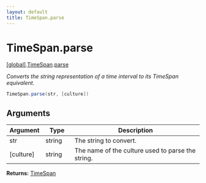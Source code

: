 ```yaml
---
layout: default
title: TimeSpan.parse
---
```


# TimeSpan.parse

[\[global\]]({{site.baseurl}}/docs/).[TimeSpan]({{site.baseurl}}/docs/TimeSpan/).[parse]({{site.baseurl}}/docs/TimeSpan/parse/)

_Converts the string representation of a time interval to its TimeSpan equivalent._

```cs
TimeSpan.parse(str, [culture])
```

## Arguments

<table>
  <col width="15%">
  <col width="15%">
  <thead>
    <tr>
      <th>Argument</th>
      <th>Type</th>
      <th>Description</th>
    </tr>
  </thead>
  <tbody>
    <tr>
      <td>str</td>
      <td>string</td>
      <td>The string to convert.</td>
    </tr>
    <tr>
      <td>[culture]</td>
      <td>string</td>
      <td>The name of the culture used to parse the string.</td>
    </tr>
  </tbody>
</table>

**Returns:** [TimeSpan]({{site.baseurl}}/docs/TaffyScript/TimeSpan)
